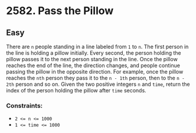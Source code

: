 # 2582. Pass the Pillow

## Easy

There are `n` people standing in a line labeled from `1` to `n`. The first person in the line is holding a pillow
initially. Every second, the person holding the pillow passes it to the next person standing in the line. Once the
pillow reaches the end of the line, the direction changes, and people continue passing the pillow in the opposite
direction. For example, once the pillow reaches the `nth` person they pass it to the `n - 1th` person, then to the
`n - 2th` person and so on. Given the two positive integers `n` and `time`, return the index of the person holding the
pillow after `time` seconds.

### Constraints:

- `2 <= n <= 1000`
- `1 <= time <= 1000`
